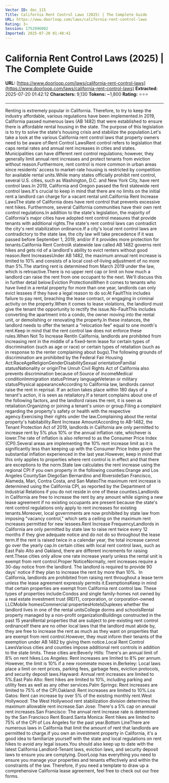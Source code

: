 ```yaml
---
Vector ID: doc_115
Title: California Rent Control Laws (2025) | The Complete Guide
URL: https://www.doorloop.com/laws/california-rent-control-laws
Rating: 3⭐
Session: 1752996002
Imported: 2025-07-20 01:48:41
---
```


# California Rent Control Laws (2025) | The Complete Guide

**URL:** [https://www.doorloop.com/laws/california-rent-control-laws](https://www.doorloop.com/laws/california-rent-control-laws)
**Extracted:** 2025-07-20 01:42:12
**Characters:** 9,130
**Tokens:** ~1,800
**Rating:** ⭐⭐⭐

---

Renting is extremely popular in California. Therefore, to try to keep the industry affordable, various regulations have been implemented.In 2019, California passed numerous laws (AB 1482) that were established to ensure there is affordable rental housing in the state. The purpose of this legislation is to try to solve the state's housing crisis and stabilize the population.Let's take a look at the various California rent control laws that property owners need to be aware of:Rent Control LawsRent control refers to legislation that caps rental rates and annual rent increases in cities and states. Municipalities can have different rent control regulations; however, they generally limit annual rent increases and protect tenants from eviction without reason.Furthermore, rent control is more common in urban areas since residents' access to market-rate housing is restricted by competition for available rental units.While many states officially prohibit rent control, several U.S. cities, such as Washington, D.C. and New York City, have rent control laws.In 2019, California and Oregon passed the first statewide rent control laws.It's crucial to keep in mind that there are no limits on the initial rent a landlord can charge for a vacant rental unit.California Rent Increase LawsThe state of California does have rent control that prevents excessive rent hikes. Furthermore, several California communities have their own rent control regulations.In addition to the state's legislation, the majority of California's major cities have adopted rent control measures that provide tenants with additional rights.The state's rent control laws can contradict the city's rent stabilization ordinance.If a city's local rent control laws are contradictory to the state law, the city law will take precedence if it was passed before September 1, 2019, and/or if it provides more protection for tenants.California Rent ControlA statewide law called AB 1482 governs rent hikes and gets rid of a landlord's ability to evict renters without good reason.Rent IncreasesUnder AB 1482, the maximum annual rent increase is limited to 10% and consists of a local cost-of-living adjustment of no more than 5%.The starting rent is determined from March 2019 under the law, which is retroactive.There is no upper rent cap or limit on how much a landlord can raise the rent from one occupant to the next. We'll discuss this in further detail below.Eviction ProtectionsWhen it comes to tenants who have lived in a rental property for more than one year, landlords can only evict lessees if they have a legal reason to do so:At FaultThis includes failure to pay rent, breaching the lease contract, or engaging in criminal activity on the property.When it comes to lease violations, the landlord must give the tenant the opportunity to rectify the issue.No-FaultThis includes converting the apartment into a condo, the owner moving into the rental unit, or demolishing or renovating the property.In these instances, the landlord needs to offer the tenant a "relocation fee" equal to one month's rent.Keep in mind that the rent control law does not enforce these rules.When Not To Increase RentIn California, landlords are prohibited from increasing rent in the middle of a fixed-term lease for certain types of discrimination (such as age or race) or certain types of retaliation (such as in response to the renter complaining about bugs).The following grounds of discrimination are prohibited by the Federal Fair Housing Act:RaceAgeReligionGenderDisabilitySexual orientationFamilial statusNationality or originThe Unruh Civil Rights Act of California also prevents discrimination because of:Source of incomeMedical conditionImmigration statusPrimary languageVeteran or military statusPhysical appearanceAccording to California law, landlords cannot raise the rent in reprisal. If an action takes place within 180 days of a tenant's action, it is seen as retaliatory.If a tenant complains about one of the following factors, and the landlord raises the rent, it is seen as retaliation:Organizing or joining a tenant's union or group.Filing a complaint regarding the property's safety or health with the respective agency.Exercising their rights under the law.Complaining about the rental property's habitability.Rent Increase AmountAccording to AB-1482, the Tenant Protection Act of 2019, landlords in California are only permitted to increase rent by 5% plus 10% or the annual inflation rate, whichever is lower.The rate of inflation is also referred to as the Consumer Price Index (CPI).Several areas are implementing the 10% rent increase limit as it is significantly less than keeping up with the Consumer Price Index given the substantial inflation experienced in the last year.However, keep in mind that this only applies to properties where rent control is in effect and that there are exceptions to the norm.State law calculates the rent increase using the regional CPI if you own property in the following counties:Orange and Los Angeles CountySan DiegoSan Bernardino and RiversideSan Francisco, Alameda, Mari, Contra Costa, and San MateoThe maximum rent increase is determined using the California CPI, as reported by the Department of Industrial Relations if you do not reside in one of these counties.Landlords in California are free to increase the rent by any amount while signing a new lease agreement if no existing occupants are present because the state's rent control regulations only apply to rent increases for existing tenants.Moreover, local governments are now prohibited by state law from imposing "vacancy control," which sets a ceiling on the maximum rent increases permitted for new lessees.Rent Increase FrequencyLandlords in California are only permitted by state law to raise rent twice every 12 months if they give adequate notice and do not do so throughout the lease term.If the rent is raised twice in a calendar year, the total increase cannot go over the yearly cap.In certain cities with local rent control laws, such as East Palo Alto and Oakland, there are different increments for raising rent.These cities only allow one rate increase yearly unless the rental unit is exempt from rent control.Proper NoticeNormally, rent increases require a 30-day notice from the landlord. The landlord is required to provide 90 days' notice if they plan to increase the rent by more than 10%.  In California, landlords are prohibited from raising rent throughout a lease term unless the lease agreement expressly permits it.ExemptionsKeep in mind that certain properties are exempt from California rent control law. These types of properties include:Condos and single family-homes not owned by a real estate investment trust (REIT), corporation, or corporation-owned LLCMobile homesCommercial propertiesHotelsDuplexes whether the landlord lives in one of the rental unitsCollege dorms and schoolsRental property managed by a non-profit organizationBuildings constructed in the past 15 yearsRental properties that are subject to pre-existing rent control ordinanceIf there are no other local laws that the landlord must abide by, they are free to increase the rent as much as they want on properties that are exempt from rent control.However, they must inform their tenants of the exemption under AB 1482 by giving them notice.Local Rent Control LawsVarious cities and counties impose additional rent controls in addition to the state limits. These cities are:Beverly Hills: There's an annual limit of 8% on rent hikes.Los Angeles: Rent increases are limited to 8% per annum. However, the limit is 10% if a new roommate moves in.Berkeley: Local laws place a limit on rent prices, parking fees, garbage fees, eviction protocols, and security deposit laws.Hayward: Annual rent increases are limited to 5%.East Palo Alto: Rent hikes are limited to 10%, including parking and utility fees as well as any other services.Palm Springs: Rent increases are limited to 75% of the CPI.Oakland: Rent increases are limited to 10%.Los Gatos: Rent can increase by over 5% of the existing monthly rent.West Hollywood: The West Hollywood rent stabilization division determines the maximum allowable rent increase.San Jose: There's a 5% cap on annual rent increases.San Francisco: The annual rent increase rate is determined by the San Francisco Rent Board.Santa Monica: Rent hikes are limited to 75% of the CPI of Los Angeles for the past year.Bottom LineThere are numerous laws in California that limit the amount of rent that landlords are permitted to charge.If you own an investment property in California, it's a good idea to familiarize yourself with the state and local regulations on rent hikes to avoid any legal issues.You should also keep up to date with the latest California Landlord-Tenant laws, eviction laws, and security deposit laws to ensure you are complying. DoorLoop has everything you need to ensure you manage your properties and tenants effectively and within the constraints of the law. Therefore, if you need a template to draw up a comprehensive California lease agreement, feel free to check out our free forms.